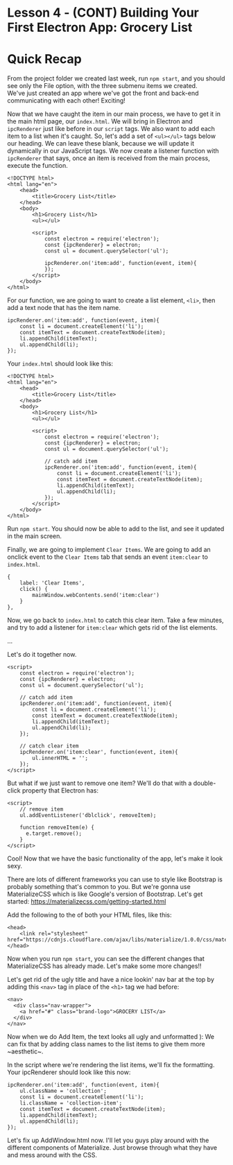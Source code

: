 # **Lesson 4 - (CONT) Building Your First Electron App: Grocery List**

# Quick Recap #

From the project folder we created last week, run `npm start`, and you should see only the File option, with the three submenu items we created.  
We've just created an app where we've got the front and back-end communicating with each other! Exciting!

Now that we have caught the item in our main process, we have to get it in the main html page, our `index.html`.  We will bring in Electron and `ipcRenderer` just like before in our `script` tags.  We also want to add each item to a list when it's caught.  So, let's add a set of `<ul></ul>` tags below our heading.  We can leave these blank, because we will update it dynamically in our JavaScript tags.  We now create a listener function with `ipcRenderer` that says, once an item is received from the main process, execute the function. 

```
<!DOCTYPE html>
<html lang="en">
    <head>
        <title>Grocery List</title>
    </head>
    <body>
        <h1>Grocery List</h1>
        <ul></ul>

        <script>
            const electron = require('electron');
            const {ipcRenderer} = electron;
            const ul = document.querySelector('ul');

            ipcRenderer.on('item:add', function(event, item){ 
            });
        </script>
    </body>
</html>
```

For our function, we are going to want to create a list element, `<li>`, then add a text node that has the item name.
```
ipcRenderer.on('item:add', function(event, item){ 
    const li = document.createElement('li');
    const itemText = document.createTextNode(item);
    li.appendChild(itemText);
    ul.appendChild(li);
});
```

Your `index.html` should look like this:
```
<!DOCTYPE html>
<html lang="en">
    <head>
        <title>Grocery List</title>
    </head>
    <body>
        <h1>Grocery List</h1>
        <ul></ul>

        <script>
            const electron = require('electron');
            const {ipcRenderer} = electron;
            const ul = document.querySelector('ul');

            // catch add item
            ipcRenderer.on('item:add', function(event, item){ 
                const li = document.createElement('li');
                const itemText = document.createTextNode(item);
                li.appendChild(itemText);
                ul.appendChild(li);
            });
        </script>
    </body>
</html>
```

Run `npm start`.  You should now be able to add to the list, and see it updated in the main screen.

Finally, we are going to implement `Clear Items`.  We are going to add an onclick event to the `Clear Items` tab that sends an event `item:clear` to `index.html`.

```
{
    label: 'Clear Items',
    click() {
        mainWindow.webContents.send('item:clear')
    }
},
```

Now, we go back to `index.html` to catch this clear item.  Take a few minutes, and try to add a listener for `item:clear` which gets rid of the list elements.

...

Let's do it together now.

```
<script>
    const electron = require('electron');
    const {ipcRenderer} = electron;
    const ul = document.querySelector('ul');

    // catch add item
    ipcRenderer.on('item:add', function(event, item){ 
        const li = document.createElement('li');
        const itemText = document.createTextNode(item);
        li.appendChild(itemText);
        ul.appendChild(li);
    });

    // catch clear item
    ipcRenderer.on('item:clear', function(event, item){
        ul.innerHTML = '';
    });
</script>
```

But what if we just want to remove one item? We'll do that with a double-click property that Electron has:
```
<script>
    // remove item
    ul.addEventListener('dblclick', removeItem);

    function removeItem(e) {
      e.target.remove();
    }
</script>
```

Cool! Now that we have the basic functionality of the app, let's make it look sexy.

There are lots of different frameworks you can use to style like Bootstrap is probably something that's common to you. But we're gonna use MaterializeCSS which is like Google's version of Bootstrap.
Let's get started: https://materializecss.com/getting-started.html

Add the following to the <head> of both your HTML files, like this:

```
<head>
    <link rel="stylesheet" href="https://cdnjs.cloudflare.com/ajax/libs/materialize/1.0.0/css/materialize.min.css">
</head>
```

Now when you run `npm start`,  you can see the different changes that MaterializeCSS has already made. Let's make some more changes!!


Let's get rid of the ugly title and have a nice lookin' nav bar at the top by adding this `<nav>` tag in place of the `<h1>` tag we had before:

```
<nav>
  <div class="nav-wrapper">
    <a href="#" class="brand-logo">GROCERY LIST</a>
  </div>
</nav>
```

Now when we do Add Item, the text looks all ugly and unformatted ): We can fix that by adding class names to the list items to give them more ~aesthetic~.

In the script where we're rendering the list items, we'll fix the formatting. Your ipcRenderer should look like this now:

```
ipcRenderer.on('item:add', function(event, item){
    ul.className = 'collection';
    const li = document.createElement('li');
    li.className = 'collection-item';
    const itemText = document.createTextNode(item);
    li.appendChild(itemText);
    ul.appendChild(li);
});
```

Let's fix up AddWindow.html now. I'll let you guys play around with the different components of Materialize. Just browse through what they have and mess around with the CSS.




